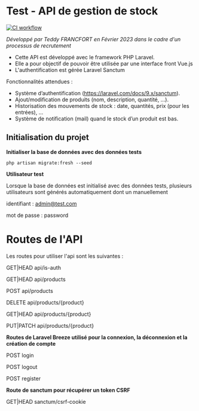 # Test - API de gestion de stock

[![CI workflow](https://github.com/teddy-francfort/test_gestion_stock_api/actions/workflows/ci.yml/badge.svg)](https://github.com/teddy-francfort/test_gestion_stock_api/actions/workflows/ci.yml)

*Développé par Teddy FRANCFORT en Février 2023 dans le cadre d'un processus de recrutement*

- Cette API est développé avec le framework PHP Laravel. 
- Elle a pour objectif de pouvoir être utilisée par une interface front Vue.js
- L'authentification est gérée Laravel Sanctum

Fonctionnalités attendues :
- Système d’authentification (https://laravel.com/docs/9.x/sanctum).
- Ajout/modification de produits (nom, description, quantité, ...).
- Historisation des mouvements de stock : date, quantités, prix (pour les entrées), ...
- Système de notification (mail) quand le stock d’un produit est bas.

## Initialisation du projet

**Initialiser la base de données avec des données tests**

`php artisan migrate:fresh --seed`

**Utilisateur test**

Lorsque la base de données est initialisé avec des données tests,
plusieurs utilisateurs sont générés automatiquement dont un manuellement

identifiant : admin@test.com

mot de passe : password


# Routes de l'API

Les routes pour utiliser l'api sont les suivantes :

GET|HEAD        api/is-auth

GET|HEAD        api/products

POST            api/products

DELETE          api/products/{product}

GET|HEAD        api/products/{product}

PUT|PATCH       api/products/{product}

**Routes de Laravel Breeze utilisé pour la connexion, la déconnexion et la création de compte**

POST            login

POST            logout

POST            register

**Route de sanctum pour récupérer un token CSRF**

GET|HEAD        sanctum/csrf-cookie

